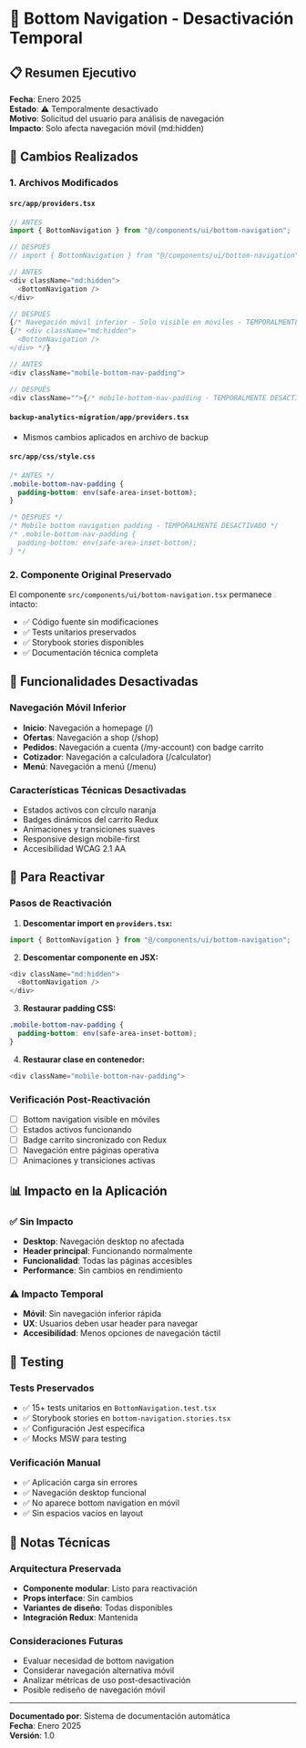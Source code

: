 # 📱 Bottom Navigation - Desactivación Temporal

## 📋 Resumen Ejecutivo

**Fecha**: Enero 2025  
**Estado**: ⚠️ Temporalmente desactivado  
**Motivo**: Solicitud del usuario para análisis de navegación  
**Impacto**: Solo afecta navegación móvil (md:hidden)  

## 🔧 Cambios Realizados

### 1. Archivos Modificados

#### `src/app/providers.tsx`
```typescript
// ANTES
import { BottomNavigation } from "@/components/ui/bottom-navigation";

// DESPUÉS  
// import { BottomNavigation } from "@/components/ui/bottom-navigation";

// ANTES
<div className="md:hidden">
  <BottomNavigation />
</div>

// DESPUÉS
{/* Navegación móvil inferior - Solo visible en móviles - TEMPORALMENTE DESACTIVADO */}
{/* <div className="md:hidden">
  <BottomNavigation />
</div> */}

// ANTES
<div className="mobile-bottom-nav-padding">

// DESPUÉS
<div className="">{/* mobile-bottom-nav-padding - TEMPORALMENTE DESACTIVADO */}
```

#### `backup-analytics-migration/app/providers.tsx`
- Mismos cambios aplicados en archivo de backup

#### `src/app/css/style.css`
```css
/* ANTES */
.mobile-bottom-nav-padding {
  padding-bottom: env(safe-area-inset-bottom);
}

/* DESPUÉS */
/* Mobile bottom navigation padding - TEMPORALMENTE DESACTIVADO */
/* .mobile-bottom-nav-padding {
  padding-bottom: env(safe-area-inset-bottom);
} */
```

### 2. Componente Original Preservado

El componente `src/components/ui/bottom-navigation.tsx` permanece intacto:
- ✅ Código fuente sin modificaciones
- ✅ Tests unitarios preservados
- ✅ Storybook stories disponibles
- ✅ Documentación técnica completa

## 🎯 Funcionalidades Desactivadas

### Navegación Móvil Inferior
- **Inicio**: Navegación a homepage (/)
- **Ofertas**: Navegación a shop (/shop)  
- **Pedidos**: Navegación a cuenta (/my-account) con badge carrito
- **Cotizador**: Navegación a calculadora (/calculator)
- **Menú**: Navegación a menú (/menu)

### Características Técnicas Desactivadas
- Estados activos con círculo naranja
- Badges dinámicos del carrito Redux
- Animaciones y transiciones suaves
- Responsive design mobile-first
- Accesibilidad WCAG 2.1 AA

## 🔄 Para Reactivar

### Pasos de Reactivación

1. **Descomentar import en `providers.tsx`:**
```typescript
import { BottomNavigation } from "@/components/ui/bottom-navigation";
```

2. **Descomentar componente en JSX:**
```typescript
<div className="md:hidden">
  <BottomNavigation />
</div>
```

3. **Restaurar padding CSS:**
```css
.mobile-bottom-nav-padding {
  padding-bottom: env(safe-area-inset-bottom);
}
```

4. **Restaurar clase en contenedor:**
```typescript
<div className="mobile-bottom-nav-padding">
```

### Verificación Post-Reactivación
- [ ] Bottom navigation visible en móviles
- [ ] Estados activos funcionando
- [ ] Badge carrito sincronizado con Redux
- [ ] Navegación entre páginas operativa
- [ ] Animaciones y transiciones activas

## 📊 Impacto en la Aplicación

### ✅ Sin Impacto
- **Desktop**: Navegación desktop no afectada
- **Header principal**: Funcionando normalmente
- **Funcionalidad**: Todas las páginas accesibles
- **Performance**: Sin cambios en rendimiento

### ⚠️ Impacto Temporal
- **Móvil**: Sin navegación inferior rápida
- **UX**: Usuarios deben usar header para navegar
- **Accesibilidad**: Menos opciones de navegación táctil

## 🧪 Testing

### Tests Preservados
- ✅ 15+ tests unitarios en `BottomNavigation.test.tsx`
- ✅ Storybook stories en `bottom-navigation.stories.tsx`
- ✅ Configuración Jest específica
- ✅ Mocks MSW para testing

### Verificación Manual
- ✅ Aplicación carga sin errores
- ✅ Navegación desktop funcional
- ✅ No aparece bottom navigation en móvil
- ✅ Sin espacios vacíos en layout

## 📝 Notas Técnicas

### Arquitectura Preservada
- **Componente modular**: Listo para reactivación
- **Props interface**: Sin cambios
- **Variantes de diseño**: Todas disponibles
- **Integración Redux**: Mantenida

### Consideraciones Futuras
- Evaluar necesidad de bottom navigation
- Considerar navegación alternativa móvil
- Analizar métricas de uso post-desactivación
- Posible rediseño de navegación móvil

---

**Documentado por**: Sistema de documentación automática  
**Fecha**: Enero 2025  
**Versión**: 1.0



